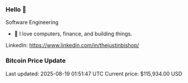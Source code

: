 ### Hello 🤙  

Software Engineering

- 🔭 I love computers, finance, and building things.
  
LinkedIn: https://www.linkedin.com/in/thejustinbishop/  




























































































































































































































































































































































































































































































































































































































































































































































































































































































































































































### Bitcoin Price Update
Last updated: 2025-08-19 01:51:47 UTC
Current price: $115,934.00 USD
